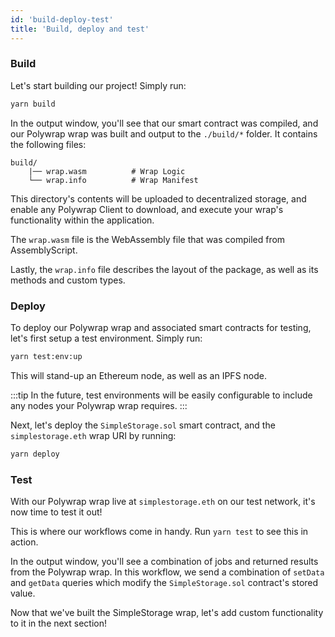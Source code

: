 ```yaml
---
id: 'build-deploy-test'
title: 'Build, deploy and test'
---
```


### **Build**

Let's start building our project! Simply run:

```bash
yarn build
```

In the output window, you'll see that our smart contract was compiled, and our Polywrap wrap was built and output to the `./build/*` folder. It contains the following files:

```
build/
    |── wrap.wasm          # Wrap Logic
    └── wrap.info          # Wrap Manifest
```

This directory's contents will be uploaded to decentralized storage, and enable any Polywrap Client to download, and execute your wrap's functionality within the application.

The `wrap.wasm` file is the WebAssembly file that was compiled from AssemblyScript.

Lastly, the `wrap.info` file describes the layout of the package, as well as its methods and custom types.

### **Deploy**

To deploy our Polywrap wrap and associated smart contracts for testing, let's first setup a test environment. Simply run:

```bash
yarn test:env:up
```

This will stand-up an Ethereum node, as well as an IPFS node.

:::tip
In the future, test environments will be easily configurable to include any nodes your Polywrap wrap requires.
:::

Next, let's deploy the `SimpleStorage.sol` smart contract, and the `simplestorage.eth` wrap URI by running:

```bash
yarn deploy
```

### **Test**

With our Polywrap wrap live at `simplestorage.eth` on our test network, it's now time to test it out!

This is where our workflows come in handy. Run `yarn test` to see this in action.

In the output window, you'll see a combination of jobs and returned results from the Polywrap wrap. In this workflow, we send a combination of `setData` and `getData` queries which modify the `SimpleStorage.sol` contract's stored value.

Now that we've built the SimpleStorage wrap, let's add custom functionality to it in the next section!
